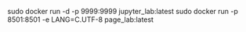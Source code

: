 sudo docker run -d -p 9999:9999 jupyter_lab:latest
sudo docker run -p 8501:8501 -e LANG=C.UTF-8 page_lab:latest
